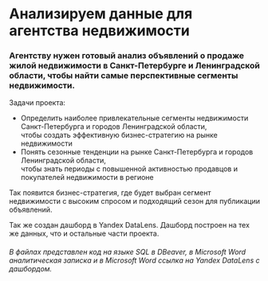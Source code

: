# Анализируем данные для агентства недвижимости 
### Агентству нужен готовый анализ объявлений о продаже жилой недвижимости в Санкт-Петербурге и Ленинградской области, чтобы найти самые перспективные сегменты недвижимости.

Задачи проекта:

* Определить наиболее привлекательные сегменты недвижимости Санкт-Петербурга и городов Ленинградской области,  
   чтобы создать эффективную бизнес-стратегию на рынке недвижимости  
* Понять сезонные тенденции на рынке Санкт-Петербурга и городов Ленинградской области,  
 чтобы знать периоды с повышенной активностью продавцов и покупателей недвижимости в регионе  

Так появится бизнес-стратегия, где будет выбран сегмент недвижимости с высоким спросом и подходящий сезон для публикации объявлений. 

Так же создан дашборд в Yandex DataLens. Дашборд построен на тех же данных, что и остальные части проекта.
###### В файлах представлен код на языке SQL в DBeaver, в Microsoft Word аналитическая записка и в Microsoft Word ссылка на Yandex DataLens с дашбордом.






